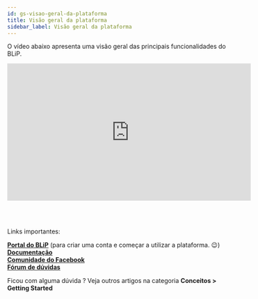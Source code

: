```yaml
---
id: gs-visao-geral-da-plataforma
title: Visão geral da plataforma
sidebar_label: Visão geral da plataforma
---
```

O vídeo abaixo apresenta uma visão geral das principais funcionalidades do BLiP.

<iframe width="560" height="315" src="https://www.youtube.com/embed/d9e1H2b5fWw" frameborder="0" allow="accelerometer; autoplay; encrypted-media; gyroscope; picture-in-picture" allowfullscreen></iframe>  

<br><br>

Links importantes:

[**Portal do BLiP**](https://portal.blip.ai/) (para criar uma conta e começar a utilizar a plataforma. 😉)  
[**Documentação**](https://docs.blip.ai/)  
[**Comunidade do Facebook**](https://goo.gl/wnE1Vt)  
[**Fórum de dúvidas**](https://forum.blip.ai/)  

Ficou com alguma dúvida ? Veja outros artigos na categoria **Conceitos > Getting Started**
